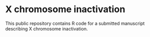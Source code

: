# X chromosome inactivation
This public repository contains R code for a submitted manuscript describing X chromosome inactivation.
